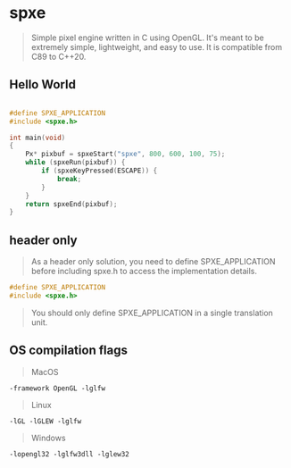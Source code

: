 # spxe

> Simple pixel engine written in C using OpenGL. It's meant
> to be extremely simple, lightweight, and easy to use. It
> is compatible from C89 to C++20.

## Hello World
```C

#define SPXE_APPLICATION
#include <spxe.h>

int main(void)
{
    Px* pixbuf = spxeStart("spxe", 800, 600, 100, 75);
    while (spxeRun(pixbuf)) {
        if (spxeKeyPressed(ESCAPE)) {
            break;
        }
    }
    return spxeEnd(pixbuf);
}

```
## header only

> As a header only solution, you need to define 
> SPXE_APPLICATION before including spxe.h to access the
> implementation details. 

```C
#define SPXE_APPLICATION
#include <spxe.h>
```

> You should only define SPXE_APPLICATION in a single
> translation unit.

## OS compilation flags

> MacOS
```shell
-framework OpenGL -lglfw
```

> Linux
```shell
-lGL -lGLEW -lglfw
```

> Windows
```shell
-lopengl32 -lglfw3dll -lglew32
```
